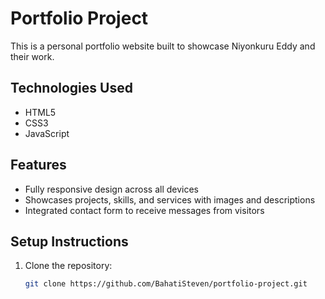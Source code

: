 # Portfolio Project

This is a personal portfolio website built to showcase Niyonkuru Eddy and their work.

## Technologies Used
- HTML5
- CSS3
- JavaScript

## Features
- Fully responsive design across all devices
- Showcases projects, skills, and services with images and descriptions
- Integrated contact form to receive messages from visitors

## Setup Instructions
1. Clone the repository:
   ```bash
   git clone https://github.com/BahatiSteven/portfolio-project.git
